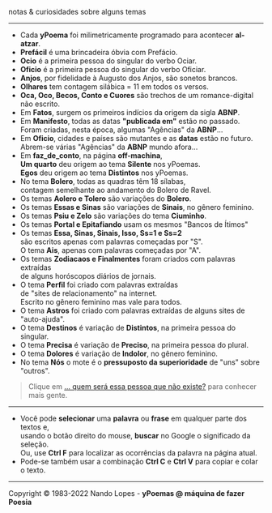 notas & curiosidades sobre alguns temas  
___
- Cada **yPoema** foi milimetricamente programado para acontecer **al-atzar**.  
- **Prefácil** é uma brincadeira óbvia com Prefácio.  
- **Ocio** é a primeira pessoa do singular do verbo Ociar.  
- **Oficio** é a primeira pessoa do singular do verbo Oficiar.  
- **Anjos**, por fidelidade à Augusto dos Anjos, são sonetos brancos.  
- **Olhares** tem contagem silábica = 11 em todos os versos.  
- **Oca, Oco, Becos, Conto e Cuores** são trechos de um romance-digital não escrito.  
- Em **Fatos**, surgem os primeiros indícios da origem da sigla **ABNP**.
- Em **Manifesto**, todas as datas **"publicada em"** estão no passado.  
  Foram criadas, nesta época, algumas "Agências" da **ABNP**...  
- Em **Oficio**, cidades e países são mutantes e as **datas** estão no futuro.  
  Abrem-se várias "Agências" da **ABNP** mundo afora...  
- Em **faz_de_conto**, na página **off-machina**,  
  **Um quarto** deu origem ao tema **Silente** nos yPoemas.  
  **Egos** deu origem ao tema **Distintos** nos yPoemas.  
- No tema **Bolero**, todas as quadras têm 18 sílabas,  
  contagem semelhante ao andamento do Bolero de Ravel.  
- Os temas **Aolero e Tolero** são variações do **Bolero**.  
- Os temas **Essas e Sinas** são variações de **Sinais**, no gênero feminino.  
- Os temas **Psiu e Zelo** são variações do tema **Ciuminho**.  
- Os temas **Portal e Epitafiando** usam os mesmos "Bancos de Ítimos"  
- Os temas **Essa, Sinas, Sinais, Isso, Ss=1 e Ss=2**  
  são escritos apenas com palavras começadas por "S".  
  O tema **Ais**, apenas com palavras começadas por "A".  
- Os temas **Zodiacaos e Finalmentes** foram criados com palavras extraídas  
  de alguns horóscopos diários de jornais.  
- O tema **Perfil** foi criado com palavras extraídas  
  de "sites de relacionamento" na internet.  
  Escrito no gênero feminino mas vale para todos.  
- O tema **Astros** foi criado com palavras extraídas de alguns sites de "auto-ajuda".  
- O tema **Destinos** é variação de **Distintos**, na primeira pessoa do singular.  
- O tema **Precisa** é variação de **Preciso**, na primeira pessoa do plural.  
- O tema **Dolores** é variação de **Indolor**, no gênero feminino.  
- No tema **Nós** o mote é o **pressuposto da superioridade** de "uns" sobre "outros".  
> Clique em [... quem será essa pessoa que não existe?](https://thispersondoesnotexist.com/) para conhecer mais gente.  
___
- Você pode **selecionar** uma **palavra** ou **frase** em qualquer parte dos textos e,  
  usando o botão direito do mouse, **buscar** no Google o significado da seleção.  
  Ou, use **Ctrl F** para localizar as ocorrências da palavra na página atual.  
- Pode-se também usar a combinação **Ctrl C** e **Ctrl V** para copiar e colar o texto.  
___
Copyright © 1983-2022 Nando Lopes - **yPoemas @ máquina de fazer Poesia**